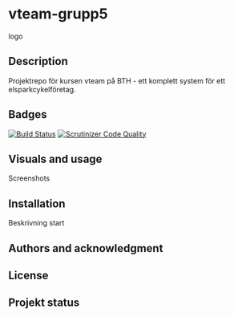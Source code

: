 
# vteam-grupp5

logo

## Description
Projektrepo för kursen vteam på BTH - ett komplett system för ett elsparkcykelföretag.

## Badges
[![Build Status](https://scrutinizer-ci.com/g/andreasthiberg/vteam-grupp5/badges/build.png?b=main)](https://scrutinizer-ci.com/g/andreasthiberg/vteam-grupp5/build-status/main)
[![Scrutinizer Code Quality](https://scrutinizer-ci.com/g/andreasthiberg/vteam-grupp5/badges/quality-score.png?b=main)](https://scrutinizer-ci.com/g/andreasthiberg/vteam-grupp5/?branch=main)

## Visuals and usage
Screenshots

## Installation
Beskrivning start

## Authors and acknowledgment


## License

## Projekt status